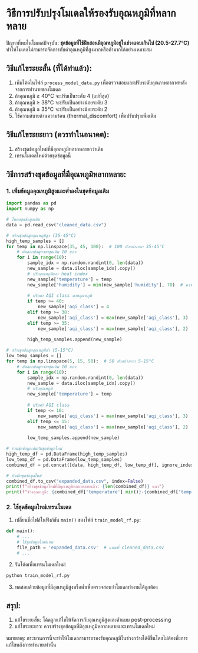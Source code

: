 # วิธีการปรับปรุงโมเดลให้รองรับอุณหภูมิที่หลากหลาย

ปัญหาที่พบในโมเดลปัจจุบัน:
**ชุดข้อมูลที่ใช้ฝึกสอนมีอุณหภูมิอยู่ในช่วงแคบเกินไป (20.5-27.7°C)** ทำให้โมเดลไม่สามารถจัดการกับค่าอุณหภูมิที่สูงมากหรือต่ำมากได้อย่างเหมาะสม

## วิธีแก้ไขระยะสั้น (ที่ได้ทำแล้ว):
1. เพิ่มโค้ดในไฟล์ `process_model_data.py` เพื่อตรวจสอบและปรับระดับคุณภาพอากาศหลังจากการทำนายของโมเดล
2. ถ้าอุณหภูมิ ≥ 40°C จะปรับเป็นระดับ 4 (แย่ที่สุด)
3. ถ้าอุณหภูมิ ≥ 38°C จะปรับเป็นอย่างน้อยระดับ 3
4. ถ้าอุณหภูมิ ≥ 35°C จะปรับเป็นอย่างน้อยระดับ 2
5. ใช้ความสบายด้านความร้อน (thermal_discomfort) เพื่อปรับปรุงเพิ่มเติม

## วิธีแก้ไขระยะยาว (ควรทำในอนาคต):
1. สร้างชุดข้อมูลใหม่ที่มีอุณหภูมิหลากหลายกว่าเดิม
2. เทรนโมเดลใหม่ด้วยชุดข้อมูลนี้

## วิธีการสร้างชุดข้อมูลที่มีอุณหภูมิหลากหลาย:

### 1. เพิ่มข้อมูลอุณหภูมิสูงและต่ำลงในชุดข้อมูลเดิม

```python
import pandas as pd
import numpy as np

# โหลดชุดข้อมูลเดิม
data = pd.read_csv("cleaned_data.csv")

# สร้างชุดข้อมูลอุณหภูมิสูง (35-45°C)
high_temp_samples = []
for temp in np.linspace(35, 45, 100):  # 100 ตัวอย่างจาก 35-45°C
    # คัดลอกข้อมูลจากชุดเดิม 10 แถว
    for i in range(10):
        sample_idx = np.random.randint(0, len(data))
        new_sample = data.iloc[sample_idx].copy()
        # ปรับอุณหภูมิและ heat index
        new_sample['temperature'] = temp
        new_sample['humidity'] = min(new_sample['humidity'], 70)  # ความชื้นไม่ควรสูงเกินไปเมื่ออุณหภูมิสูง
        
        # ปรับค่า AQI class ตามอุณหภูมิ
        if temp >= 40:
            new_sample['aqi_class'] = 4
        elif temp >= 38:
            new_sample['aqi_class'] = max(new_sample['aqi_class'], 3)
        elif temp >= 35:
            new_sample['aqi_class'] = max(new_sample['aqi_class'], 2)
            
        high_temp_samples.append(new_sample)

# สร้างชุดข้อมูลอุณหภูมิต่ำ (5-15°C)
low_temp_samples = []
for temp in np.linspace(5, 15, 50):  # 50 ตัวอย่างจาก 5-15°C
    # คัดลอกข้อมูลจากชุดเดิม 10 แถว
    for i in range(10):
        sample_idx = np.random.randint(0, len(data))
        new_sample = data.iloc[sample_idx].copy()
        # ปรับอุณหภูมิ
        new_sample['temperature'] = temp
        
        # ปรับค่า AQI class
        if temp <= 10:
            new_sample['aqi_class'] = max(new_sample['aqi_class'], 3)
        elif temp <= 15:
            new_sample['aqi_class'] = max(new_sample['aqi_class'], 2)
            
        low_temp_samples.append(new_sample)

# รวมชุดข้อมูลเดิมกับชุดข้อมูลใหม่
high_temp_df = pd.DataFrame(high_temp_samples)
low_temp_df = pd.DataFrame(low_temp_samples)
combined_df = pd.concat([data, high_temp_df, low_temp_df], ignore_index=True)

# บันทึกชุดข้อมูลใหม่
combined_df.to_csv("expanded_data.csv", index=False)
print(f"สร้างชุดข้อมูลใหม่ที่มีอุณหภูมิหลากหลายแล้ว: {len(combined_df)} แถว")
print(f"ช่วงอุณหภูมิ: {combined_df['temperature'].min()}-{combined_df['temperature'].max()}°C")
```

### 2. ใช้ชุดข้อมูลใหม่เทรนโมเดล

1. เปลี่ยนชื่อไฟล์ในฟังก์ชัน `main()` ของไฟล์ `train_model_rf.py`:

```python
def main():
    # ...
    # ใช้ชุดข้อมูลใหม่แทน
    file_path = 'expanded_data.csv'  # แทนที่ cleaned_data.csv
    # ...
```

2. รันโค้ดเพื่อเทรนโมเดลใหม่:

```bash
python train_model_rf.py
```

3. ทดสอบด้วยข้อมูลที่มีอุณหภูมิสูงหรือต่ำเพื่อตรวจสอบว่าโมเดลทำงานได้ถูกต้อง

## สรุป:
1. แก้ไขระยะสั้น: โค้ดถูกแก้ไขให้จัดการกับอุณหภูมิสูงและต่ำแบบ post-processing
2. แก้ไขระยะยาว: ควรสร้างชุดข้อมูลที่มีอุณหภูมิหลากหลายและเทรนโมเดลใหม่

หมายเหตุ: กระบวนการนี้จะทำให้โมเดลสามารถรองรับอุณหภูมิในช่วงกว้างได้ดีขึ้นโดยไม่ต้องพึ่งการแก้ไขหลังการทำนายเท่านั้น 